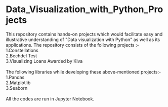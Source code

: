 # Data_Visualization_with_Python_Projects
This repository contains hands-on projects which would facilitate easy and illustrative understanding of "Data visualization with Python" as well as its applications. The repository consists of the following projects :-  <br>1.Constellations<br>2.Bechdel Test<br>3.Visualizing Loans Awarded by Kiva <br><br>The following libraries while developing these above-mentioned projects:- <br>1.Pandas<br>2.Matplotlib<br>3.Seaborn <br><br>All the codes are run in Jupyter Notebook.
